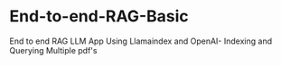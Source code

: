 # End-to-end-RAG-Basic
End to end RAG LLM App Using Llamaindex and OpenAI- Indexing and Querying Multiple pdf's
